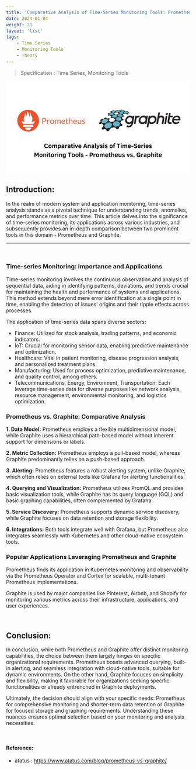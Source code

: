 ```yaml
---
title: 'Comparative Analysis of Time-Series Monitoring Tools: Prometheus vs. Graphite'
date: 2024-01-04
weight: 21
layout: 'list'
tags:
    - Time Series
    - Monitoring Tools
    - Theory
---
```

> Specification : Time Series, Monitoring Tools

![ts-theory](./images/ts.png)

## Introduction:
In the realm of modern system and application monitoring, time-series analysis stands as a pivotal technique for understanding trends, anomalies, and performance metrics over time. This article delves into the significance of time-series monitoring, its applications across various industries, and subsequently provides an in-depth comparison between two prominent tools in this domain - Prometheus and Graphite.

---
&nbsp;
### Time-series Monitoring: Importance and Applications
Time-series monitoring involves the continuous observation and analysis of sequential data, aiding in identifying patterns, deviations, and trends crucial for maintaining the health and performance of systems and applications. This method extends beyond mere error identification at a single point in time, enabling the detection of issues' origins and their ripple effects across processes.

The application of time-series data spans diverse sectors:

- Finance: Utilized for stock analysis, trading patterns, and economic indicators.
- IoT: Crucial for monitoring sensor data, enabling predictive maintenance and optimization.
- Healthcare: Vital in patient monitoring, disease progression analysis, and personalized treatment plans.
- Manufacturing: Used for process optimization, predictive maintenance, and quality control, among others.
- Telecommunications, Energy, Environment, Transportation: Each leverage time-series data for diverse purposes like network analysis, resource management, environmental monitoring, and logistics optimization.

### Prometheus vs. Graphite: Comparative Analysis

**1. Data Model:** Prometheus employs a flexible multidimensional model, while Graphite uses a hierarchical path-based model without inherent support for dimensions or labels.

**2. Metric Collection:** Prometheus employs a pull-based model, whereas Graphite predominantly relies on a push-based approach.

**3. Alerting:** Prometheus features a robust alerting system, unlike Graphite, which often relies on external tools like Grafana for alerting functionalities.

**4. Querying and Visualization:** Prometheus utilizes PromQL and provides basic visualization tools, while Graphite has its query language (GQL) and basic graphing capabilities, often complemented by Grafana.

**5. Service Discovery:** Prometheus supports dynamic service discovery, while Graphite focuses on data retention and storage flexibility.

**6. Integrations:** Both tools integrate well with Grafana, but Prometheus also integrates seamlessly with Kubernetes and other cloud-native ecosystem tools.

### Popular Applications Leveraging Prometheus and Graphite
Prometheus finds its application in Kubernetes monitoring and observability via the Prometheus Operator and Cortex for scalable, multi-tenant Prometheus implementations.

Graphite is used by major companies like Pinterest, Airbnb, and Shopify for monitoring various metrics across their infrastructure, applications, and user experiences.

&nbsp;

## Conclusion:
In conclusion, while both Prometheus and Graphite offer distinct monitoring capabilities, the choice between them largely hinges on specific organizational requirements. Prometheus boasts advanced querying, built-in alerting, and seamless integration with cloud-native tools, suitable for dynamic environments. On the other hand, Graphite focuses on simplicity and flexibility, making it favorable for organizations seeking specific functionalities or already entrenched in Graphite deployments.

Ultimately, the decision should align with your specific needs: Prometheus for comprehensive monitoring and shorter-term data retention or Graphite for focused storage and graphing requirements. Understanding these nuances ensures optimal selection based on your monitoring and analysis necessities.

&nbsp;
#### Reference:
- atatus : https://www.atatus.com/blog/prometheus-vs-graphite/